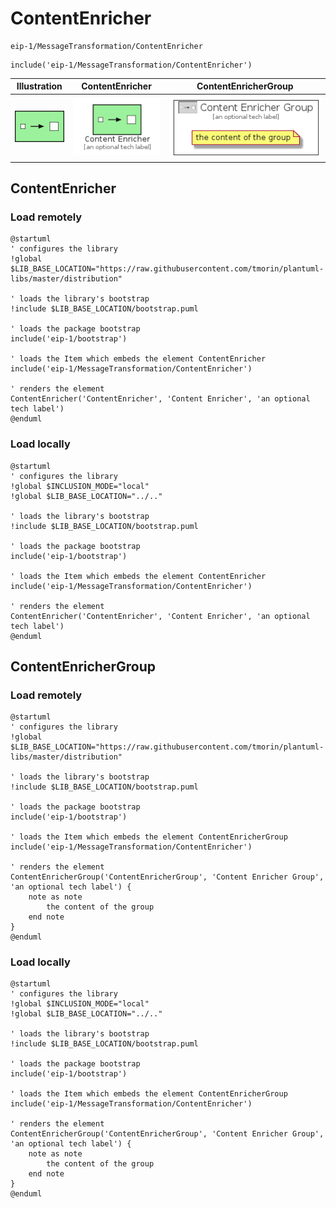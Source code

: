 # ContentEnricher


```text
eip-1/MessageTransformation/ContentEnricher
```

```text
include('eip-1/MessageTransformation/ContentEnricher')
```



| Illustration | ContentEnricher | ContentEnricherGroup |
| :---: | :---: | :---: |
| ![illustration for Illustration](../../eip-1/MessageTransformation/ContentEnricher.png) | ![illustration for ContentEnricher](../../eip-1/MessageTransformation/ContentEnricher.Local.png) | ![illustration for ContentEnricherGroup](../../eip-1/MessageTransformation/ContentEnricherGroup.Local.png) |




## ContentEnricher

### Load remotely
```plantuml
@startuml
' configures the library
!global $LIB_BASE_LOCATION="https://raw.githubusercontent.com/tmorin/plantuml-libs/master/distribution"

' loads the library's bootstrap
!include $LIB_BASE_LOCATION/bootstrap.puml

' loads the package bootstrap
include('eip-1/bootstrap')

' loads the Item which embeds the element ContentEnricher
include('eip-1/MessageTransformation/ContentEnricher')

' renders the element
ContentEnricher('ContentEnricher', 'Content Enricher', 'an optional tech label')
@enduml
```

### Load locally
```plantuml
@startuml
' configures the library
!global $INCLUSION_MODE="local"
!global $LIB_BASE_LOCATION="../.."

' loads the library's bootstrap
!include $LIB_BASE_LOCATION/bootstrap.puml

' loads the package bootstrap
include('eip-1/bootstrap')

' loads the Item which embeds the element ContentEnricher
include('eip-1/MessageTransformation/ContentEnricher')

' renders the element
ContentEnricher('ContentEnricher', 'Content Enricher', 'an optional tech label')
@enduml
```

## ContentEnricherGroup

### Load remotely
```plantuml
@startuml
' configures the library
!global $LIB_BASE_LOCATION="https://raw.githubusercontent.com/tmorin/plantuml-libs/master/distribution"

' loads the library's bootstrap
!include $LIB_BASE_LOCATION/bootstrap.puml

' loads the package bootstrap
include('eip-1/bootstrap')

' loads the Item which embeds the element ContentEnricherGroup
include('eip-1/MessageTransformation/ContentEnricher')

' renders the element
ContentEnricherGroup('ContentEnricherGroup', 'Content Enricher Group', 'an optional tech label') {
    note as note
        the content of the group
    end note
}
@enduml
```

### Load locally
```plantuml
@startuml
' configures the library
!global $INCLUSION_MODE="local"
!global $LIB_BASE_LOCATION="../.."

' loads the library's bootstrap
!include $LIB_BASE_LOCATION/bootstrap.puml

' loads the package bootstrap
include('eip-1/bootstrap')

' loads the Item which embeds the element ContentEnricherGroup
include('eip-1/MessageTransformation/ContentEnricher')

' renders the element
ContentEnricherGroup('ContentEnricherGroup', 'Content Enricher Group', 'an optional tech label') {
    note as note
        the content of the group
    end note
}
@enduml
```

